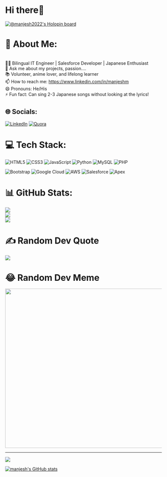 # Hi there👋
[![@manjesh2022's Holopin board](https://holopin.io/api/user/board?user=manjesh2022)](https://holopin.io/@manjesh2022)

# 💫 About Me:
<br>👨‍💻 Bilingual IT Engineer | Salesforce Developer | Japanese Enthusiast<br>💬 Ask me about my projects, passion....<br>📚 Volunteer, anime lover, and lifelong learner<br>📫 How to reach me: https://www.linkedin.com/in/manjeshm<br>😄 Pronouns: He/His<br>⚡ Fun fact: Can sing 2-3 Japanese songs without looking at the lyrics!

## 🌐 Socials:
[![LinkedIn](https://img.shields.io/badge/LinkedIn-%230077B5.svg?logo=linkedin&logoColor=white)](https://www.linkedin.com/in/manjeshm) [![Quora](https://img.shields.io/badge/Quora-%23B92B27.svg?logo=Quora&logoColor=white)](https://www.quora.com/profile/Manjesh-M-12) 

# 💻 Tech Stack:

![HTML5](https://img.shields.io/badge/html5-%23E34F26.svg?style=for-the-badge&logo=html5&logoColor=white) 
![CSS3](https://img.shields.io/badge/css3-%231572B6.svg?style=for-the-badge&logo=css3&logoColor=white) 
![JavaScript](https://img.shields.io/badge/javascript-%23323330.svg?style=for-the-badge&logo=javascript&logoColor=%23F7DF1E) 
![Python](https://img.shields.io/badge/python-3670A0?style=for-the-badge&logo=python&logoColor=ffdd54) 
![MySQL](https://img.shields.io/badge/mysql-%2300f.svg?style=for-the-badge&logo=mysql&logoColor=white) 
![PHP](https://img.shields.io/badge/php-%23777BB4.svg?style=for-the-badge&logo=php&logoColor=white) 

![Bootstrap](https://img.shields.io/badge/bootstrap-%23563D7C.svg?style=for-the-badge&logo=bootstrap&logoColor=white) 
![Google Cloud](https://img.shields.io/badge/Google%20Cloud-%234285F4.svg?style=for-the-badge&logo=google-cloud&logoColor=white) 
![AWS](https://img.shields.io/badge/AWS-%23FF9900.svg?style=for-the-badge&logo=amazon-aws&logoColor=white) 
![Salesforce ](https://img.shields.io/badge/Salesforce-00A1E0?style=for-the-badge&logo=salesforce&logoColor=white) 
![Apex](https://img.shields.io/badge/Apex-0D73C1?style=for-the-badge&logo=salesforce&logoColor=white)

# 📊 GitHub Stats:
![](https://github-readme-stats.vercel.app/api?username=manjesh2022&theme=vue-dark&hide_border=false&include_all_commits=false&count_private=false)<br/>
![](https://github-readme-streak-stats.herokuapp.com/?user=manjesh2022&theme=vue-dark&hide_border=false)<br/>
![](https://github-readme-stats.vercel.app/api/top-langs/?username=manjesh2022&theme=vue-dark&hide_border=false&include_all_commits=false&count_private=false&layout=compact)

# ✍️ Random Dev Quote
![](https://quotes-github-readme.vercel.app/api?type=horizontal&theme=tokyonight)

# 😂 Random Dev Meme
<img src="https://random-memer.herokuapp.com/" width="512px"/>

---
[![](https://visitcount.itsvg.in/api?id=manjesh2022&icon=0&color=0)](https://visitcount.itsvg.in)


[![manjesh's GitHub stats](https://stats.quine.sh/manjesh/github)](https://quine.sh)
 
  <!-- Proudly created with GPRM ( https://gprm.itsvg.in ) -->
  
